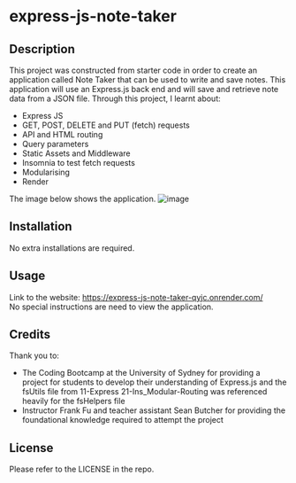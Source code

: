 # express-js-note-taker


## Description

This project was constructed from starter code in order to create an application called Note Taker that can be used to write and save notes. This application will use an Express.js back end and will save and retrieve note data from a JSON file. Through this project, I learnt about:

- Express JS
- GET, POST, DELETE and PUT (fetch) requests
- API and HTML routing
- Query parameters
- Static Assets and Middleware
- Insomnia to test fetch requests
- Modularising
- Render

The image below shows the application.
![image](https://github.com/illakaya/express-js-note-taker/assets/161125561/d240de36-1a63-40e2-935e-802c43299628)



## Installation

No extra installations are required.

## Usage

Link to the website: https://express-js-note-taker-qyjc.onrender.com/  
No special instructions are need to view the application.

## Credits

Thank you to:

- The Coding Bootcamp at the University of Sydney for providing a project for students to develop their understanding of Express.js and the fsUtils file from 11-Express 21-Ins_Modular-Routing was referenced heavily for the fsHelpers file
- Instructor Frank Fu and teacher assistant Sean Butcher for providing the foundational knowledge required to attempt the project

## License

Please refer to the LICENSE in the repo.
